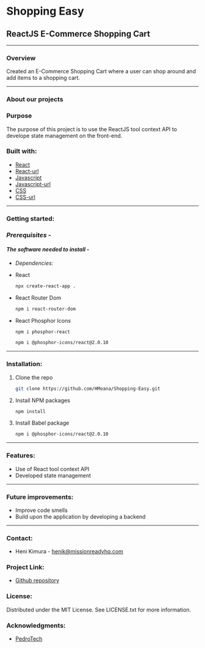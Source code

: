 # Shopping Easy

## ReactJS E-Commerce Shopping Cart
---

### **Overview**

Created an E-Commerce Shopping Cart where a user can shop around and add items to a shopping cart.

---

### **About our projects**

### **Purpose**

The purpose of this project is to use the ReactJS tool context API to develope state management on the front-end.

### **Built with:**

- [React](https://img.shields.io/badge/React-20232A?style=for-the-badge&logo-react&logoColor=026e00 "React")
- [React-url](https://react.dev/ "Reacturl")
- [Javascript](https://img.shields.io/badge/Javascript-20232A?style=for-the-badge&logo-javascript&logoColor=026e00 "Javascript")
- [Javascript-url](https://www.javascript.com/ "Javascripturl")
- [CSS](https://img.shields.io/badge/CSS-20232A?style=for-the-badge&logo-css&logoColor=026e00 "CSS")
- [CSS-url](https://www.w3schools.com/css/ "CSSurl")

---

### **Getting started:**

### _Prerequisites -_

#### _The software needed to install -_

- _Dependencies:_

- React

  ```sh
  npx create-react-app .
  ```

- React Router Dom

  ```sh
  npm i react-router-dom
  ```

- React Phosphor Icons

  ```sh
  npm i phosphor-react
  ```

   ```sh
  npm i @phosphor-icons/react@2.0.10
  ```

---

### **Installation:**

1. Clone the repo 

   ```sh
   git clone https://github.com/HMoana/Shopping-Easy.git
   ```

2. Install NPM packages

   ```sh
   npm install
   ```  

3. Install Babel package 

     ```sh
   npm i @phosphor-icons/react@2.0.10
   ```  

---

### **Features:**

- Use of React tool context API
- Developed state management

---

### **Future improvements:**

- Improve code smells
- Build upon the application by developing a backend

---

### **Contact:**

- Heni Kimura - <henik@missionreadyhq.com>

### **Project Link:**

- [Github repository](https://github.com/HMoana/Shopping-Easy.git "Github repository")

### **License:**

Distributed under the MIT License. See LICENSE.txt for more information.

### **Acknowledgments:**

- [PedroTech](https://youtu.be/tEMrD9t85v4 "PedroTech")